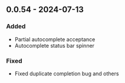 ## 0.0.54 - 2024-07-13
### Added
* Partial autocomplete acceptance
* Autocomplete status bar spinner
### Fixed
* Fixed duplicate completion bug and others
